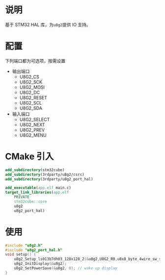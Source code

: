 # 说明

基于 STM32 HAL 库，为`u8g2`提供 IO 支持。

# 配置

下列端口都为可选项，按需设置

- 输出端口
  - U8G2_CS
  - U8G2_SCK
  - U8G2_MOSI
  - U8G2_DC
  - U8G2_RESET
  - U8G2_SCL
  - U8G2_SDA
- 输入端口
  - U8G2_SELECT
  - U8G2_NEXT
  - U8G2_PREV
  - U8G2_MENU

# CMake 引入

```CMake
add_subdirectory(stm32cube)
add_subdirectory(3rdparty/u8g2/csrc)
add_subdirectory(3rdparty/u8g2_port_hal)

add_executable(app.elf main.c)
target_link_libraries(app.elf
    PRIVATE
    stm32cube::core
    u8g2
    u8g2_port_hal)

```

# 使用

```C++
#include "u8g2.h"
#include "u8g2_port_hal.h"
void setup() {
    u8g2_Setup_ls013b7dh03_128x128_2(&u8g2,U8G2_R0,u8x8_byte_4wire_sw_spi,u8x8_gpio_and_delay_hal);
    u8g2_InitDisplay(&u8g2);
    u8g2_SetPowerSave(&u8g2, 0); // wake up display
}
```
